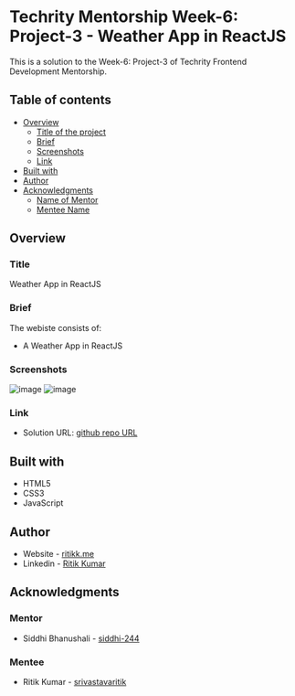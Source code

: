 # Techrity Mentorship Week-6: Project-3 - Weather App in ReactJS

This is a solution to the Week-6: Project-3 of Techrity Frontend Development Mentorship.

## Table of contents

- [Overview](#overview)
  - [Title of the project](#title)
  - [Brief](#brief)
  - [Screenshots](#screenshots)
  - [Link](#link)
- [Built with](#built-with)
- [Author](#author)
- [Acknowledgments](#acknowledgments)
   - [Name of Mentor](#mentor)
   - [Mentee Name](#mentee)

## Overview

### Title
Weather App in ReactJS

### Brief
The webiste consists of:
- A Weather App in ReactJS

### Screenshots
![image](https://user-images.githubusercontent.com/78131705/193798954-6bb9f837-0e7f-471a-95cc-4d0f3c9eabad.png)
![image](https://user-images.githubusercontent.com/78131705/193799037-9e3f0824-3fd2-4476-8314-01e25a62e65e.png)


### Link
- Solution URL: [github repo URL](https://github.com/srivastavaritik/techrity-)

## Built with

- HTML5
- CSS3
- JavaScript

## Author

- Website - [ritikk.me](https://ritikk.me/)
- Linkedin - [Ritik Kumar](https://www.linkedin.com/in/ritik-kumar-3bb19a175/)

## Acknowledgments

### Mentor
- Siddhi Bhanushali - [siddhi-244](https://github.com/siddhi-244)

### Mentee
- Ritik Kumar - [srivastavaritik](https://github.com/srivastavaritik)
